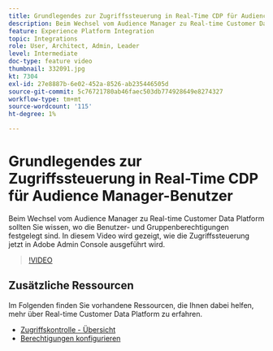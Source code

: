 ```yaml
---
title: Grundlegendes zur Zugriffssteuerung in Real-Time CDP für Audience Manager-Benutzer
description: Beim Wechsel vom Audience Manager zu Real-time Customer Data Platform sollten Sie wissen, wo die Benutzer- und Gruppenberechtigungen festgelegt sind. In diesem Video wird gezeigt, wie die Zugriffssteuerung jetzt in Adobe Admin Console ausgeführt wird.
feature: Experience Platform Integration
topic: Integrations
role: User, Architect, Admin, Leader
level: Intermediate
doc-type: feature video
thumbnail: 332091.jpg
kt: 7304
exl-id: 27e8887b-6e02-452a-8526-ab235446505d
source-git-commit: 5c76721780ab46faec503db774928649e8274327
workflow-type: tm+mt
source-wordcount: '115'
ht-degree: 1%

---
```


# Grundlegendes zur Zugriffssteuerung in Real-Time CDP für Audience Manager-Benutzer

Beim Wechsel vom Audience Manager zu Real-time Customer Data Platform sollten Sie wissen, wo die Benutzer- und Gruppenberechtigungen festgelegt sind. In diesem Video wird gezeigt, wie die Zugriffssteuerung jetzt in Adobe Admin Console ausgeführt wird.

>[!VIDEO](https://video.tv.adobe.com/v/332091/?quality=12&learn=on)

## Zusätzliche Ressourcen

Im Folgenden finden Sie vorhandene Ressourcen, die Ihnen dabei helfen, mehr über Real-time Customer Data Platform zu erfahren.

* [Zugriffskontrolle - Übersicht](https://experienceleague.adobe.com/docs/experience-platform/access-control/home.html?lang=en#access-control-hierarchy-and-workflow)
* [Berechtigungen konfigurieren](https://experienceleague.adobe.com/docs/platform-learn/getting-started-for-data-architects-and-data-engineers/configure-permissions.html?lang=en)
